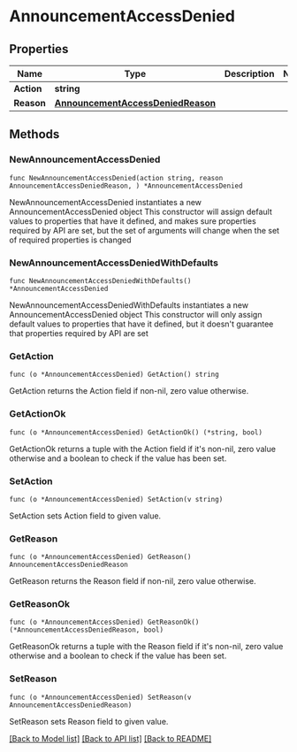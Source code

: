 # AnnouncementAccessDenied

## Properties

Name | Type | Description | Notes
------------ | ------------- | ------------- | -------------
**Action** | **string** |  | 
**Reason** | [**AnnouncementAccessDeniedReason**](AnnouncementAccessDeniedReason.md) |  | 

## Methods

### NewAnnouncementAccessDenied

`func NewAnnouncementAccessDenied(action string, reason AnnouncementAccessDeniedReason, ) *AnnouncementAccessDenied`

NewAnnouncementAccessDenied instantiates a new AnnouncementAccessDenied object
This constructor will assign default values to properties that have it defined,
and makes sure properties required by API are set, but the set of arguments
will change when the set of required properties is changed

### NewAnnouncementAccessDeniedWithDefaults

`func NewAnnouncementAccessDeniedWithDefaults() *AnnouncementAccessDenied`

NewAnnouncementAccessDeniedWithDefaults instantiates a new AnnouncementAccessDenied object
This constructor will only assign default values to properties that have it defined,
but it doesn't guarantee that properties required by API are set

### GetAction

`func (o *AnnouncementAccessDenied) GetAction() string`

GetAction returns the Action field if non-nil, zero value otherwise.

### GetActionOk

`func (o *AnnouncementAccessDenied) GetActionOk() (*string, bool)`

GetActionOk returns a tuple with the Action field if it's non-nil, zero value otherwise
and a boolean to check if the value has been set.

### SetAction

`func (o *AnnouncementAccessDenied) SetAction(v string)`

SetAction sets Action field to given value.


### GetReason

`func (o *AnnouncementAccessDenied) GetReason() AnnouncementAccessDeniedReason`

GetReason returns the Reason field if non-nil, zero value otherwise.

### GetReasonOk

`func (o *AnnouncementAccessDenied) GetReasonOk() (*AnnouncementAccessDeniedReason, bool)`

GetReasonOk returns a tuple with the Reason field if it's non-nil, zero value otherwise
and a boolean to check if the value has been set.

### SetReason

`func (o *AnnouncementAccessDenied) SetReason(v AnnouncementAccessDeniedReason)`

SetReason sets Reason field to given value.



[[Back to Model list]](../README.md#documentation-for-models) [[Back to API list]](../README.md#documentation-for-api-endpoints) [[Back to README]](../README.md)


